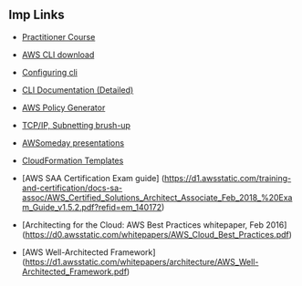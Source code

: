 ## Imp Links

-   [Practitioner Course](https://www.aws.training/learningobject/curriculum?id=27076)
-   [AWS CLI download](https://aws.amazon.com/cli/)
-   [Configuring cli](https://docs.aws.amazon.com/cli/latest/userguide/cli-chap-welcome.html)
-   [CLI Documentation (Detailed)](https://awsdocs.s3.amazonaws.com/cli/latest/aws-cli.pdf)
-   [AWS Policy Generator](https://awspolicygen.s3.amazonaws.com/policygen.html)
-   [TCP/IP, Subnetting brush-up](https://www.youtube.com/watch?v=EkNq4TrHP_U)
-   [AWSomeday presentations](https://www.slideshare.net/AmazonWebServices/awsome-day-2019-detroit)
-   [CloudFormation Templates](https://aws.amazon.com/cloudformation/aws-cloudformation-templates)

-   [AWS SAA Certification Exam guide] (https://d1.awsstatic.com/training-and-certification/docs-sa-assoc/AWS_Certified_Solutions_Architect_Associate_Feb_2018_%20Exam_Guide_v1.5.2.pdf?refid=em_140172)
-   [Architecting for the Cloud: AWS Best Practices whitepaper, Feb 2016] (https://d0.awsstatic.com/whitepapers/AWS_Cloud_Best_Practices.pdf)
-   [AWS Well-Architected Framework] (https://d1.awsstatic.com/whitepapers/architecture/AWS_Well-Architected_Framework.pdf)
